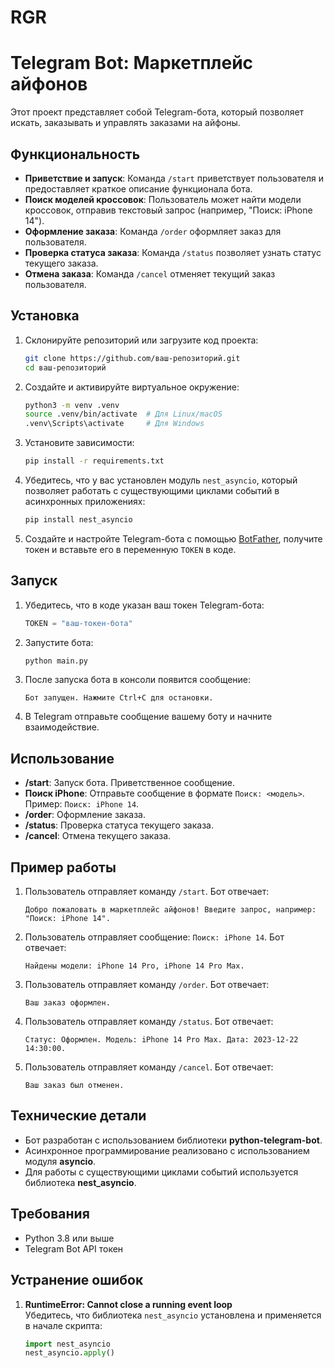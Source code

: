 # RGR
# Telegram Bot: Маркетплейс айфонов

Этот проект представляет собой Telegram-бота, который позволяет искать, заказывать и управлять заказами на айфоны.

## Функциональность

- **Приветствие и запуск**: Команда `/start` приветствует пользователя и предоставляет краткое описание функционала бота.
- **Поиск моделей кроссовок**: Пользователь может найти модели кроссовок, отправив текстовый запрос (например, "Поиск: iPhone 14").
- **Оформление заказа**: Команда `/order` оформляет заказ для пользователя.
- **Проверка статуса заказа**: Команда `/status` позволяет узнать статус текущего заказа.
- **Отмена заказа**: Команда `/cancel` отменяет текущий заказ пользователя.

## Установка

1. Склонируйте репозиторий или загрузите код проекта:
    ```bash
    git clone https://github.com/ваш-репозиторий.git
    cd ваш-репозиторий
    ```

2. Создайте и активируйте виртуальное окружение:
    ```bash
    python3 -m venv .venv
    source .venv/bin/activate  # Для Linux/macOS
    .venv\Scripts\activate     # Для Windows
    ```

3. Установите зависимости:
    ```bash
    pip install -r requirements.txt
    ```

4. Убедитесь, что у вас установлен модуль `nest_asyncio`, который позволяет работать с существующими циклами событий в асинхронных приложениях:
    ```bash
    pip install nest_asyncio
    ```

5. Создайте и настройте Telegram-бота с помощью [BotFather](https://core.telegram.org/bots#botfather), получите токен и вставьте его в переменную `TOKEN` в коде.

## Запуск

1. Убедитесь, что в коде указан ваш токен Telegram-бота:
    ```python
    TOKEN = "ваш-токен-бота"
    ```

2. Запустите бота:
    ```bash
    python main.py
    ```

3. После запуска бота в консоли появится сообщение:
    ```
    Бот запущен. Нажмите Ctrl+C для остановки.
    ```

4. В Telegram отправьте сообщение вашему боту и начните взаимодействие.

## Использование

- **/start**: Запуск бота. Приветственное сообщение.
- **Поиск iPhone**: Отправьте сообщение в формате `Поиск: <модель>`. Пример: `Поиск: iPhone 14`.
- **/order**: Оформление заказа.
- **/status**: Проверка статуса текущего заказа.
- **/cancel**: Отмена текущего заказа.

## Пример работы

1. Пользователь отправляет команду `/start`. Бот отвечает:
    ```
    Добро пожаловать в маркетплейс айфонов! Введите запрос, например: "Поиск: iPhone 14".
    ```

2. Пользователь отправляет сообщение: `Поиск: iPhone 14`. Бот отвечает:
    ```
    Найдены модели: iPhone 14 Pro, iPhone 14 Pro Max.
    ```

3. Пользователь отправляет команду `/order`. Бот отвечает:
    ```
    Ваш заказ оформлен.
    ```

4. Пользователь отправляет команду `/status`. Бот отвечает:
    ```
    Статус: Оформлен. Модель: iPhone 14 Pro Max. Дата: 2023-12-22 14:30:00.
    ```

5. Пользователь отправляет команду `/cancel`. Бот отвечает:
    ```
    Ваш заказ был отменен.
    ```

## Технические детали

- Бот разработан с использованием библиотеки **python-telegram-bot**.
- Асинхронное программирование реализовано с использованием модуля **asyncio**.
- Для работы с существующими циклами событий используется библиотека **nest_asyncio**.

## Требования

- Python 3.8 или выше
- Telegram Bot API токен

## Устранение ошибок

1. **RuntimeError: Cannot close a running event loop**  
   Убедитесь, что библиотека `nest_asyncio` установлена и применяется в начале скрипта:
   ```python
   import nest_asyncio
   nest_asyncio.apply()
